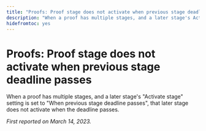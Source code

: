 ```yaml
---
title: "Proofs: Proof stage does not activate when previous stage deadline passes"
description: "When a proof has multiple stages, and a later stage's Activate stage setting is set to When previous stage deadline passes, that later stage does not activate when the deadline passes."
hidefromtoc: yes
---
```


# Proofs: Proof stage does not activate when previous stage deadline passes

<!--This article is on the WF and WFP TOC-->

When a proof has multiple stages, and a later stage's "Activate stage" setting is set to "When previous stage deadline passes", that later stage does not activate when the deadline passes.

_First reported on March 14, 2023._

